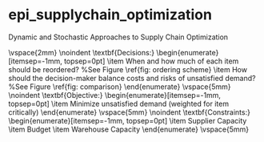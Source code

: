 # epi_supplychain_optimization
Dynamic and Stochastic Approaches to Supply Chain Optimization

\vspace{2mm}
\noindent \textbf{Decisions:}
\begin{enumerate}[itemsep=-1mm, topsep=0pt]
    \item When and how much of each item should be reordered? %See Figure \ref{fig: ordering scheme}
    \item How should the decision-maker balance costs and risks of unsatisfied demand? %See Figure \ref{fig: comparison}
\end{enumerate}
\vspace{5mm}
\noindent \textbf{Objective:}
\begin{enumerate}[itemsep=-1mm, topsep=0pt]
    \item Minimize unsatisfied demand (weighted for item critically)
\end{enumerate}
\vspace{5mm}
\noindent \textbf{Constraints:}
\begin{enumerate}[itemsep=-1mm, topsep=0pt]
    \item Supplier Capacity
    \item Budget
    \item Warehouse Capacity
\end{enumerate}
\vspace{5mm}